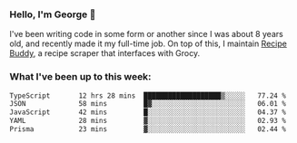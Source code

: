 ### Hello, I'm George 👋

I've been writing code in some form or another since I was about 8 years old, and recently made it my full-time job. On top of this, I maintain [Recipe Buddy](https://github.com/georgegebbett/recipe-buddy), a recipe scraper that interfaces with Grocy.  

<!--
**georgegebbett/georgegebbett** is a ✨ _special_ ✨ repository because its `README.md` (this file) appears on your GitHub profile.

Here are some ideas to get you started:

- 🔭 I’m currently working on ...
- 🌱 I’m currently learning ...
- 👯 I’m looking to collaborate on ...
- 🤔 I’m looking for help with ...
- 💬 Ask me about ...
- 📫 How to reach me: ...
- 😄 Pronouns: ...
- ⚡ Fun fact: ...
-->

### What I've been up to this week:
<!--START_SECTION:waka-->

```txt
TypeScript       12 hrs 28 mins  ███████████████████▒░░░░░   77.24 %
JSON             58 mins         █▓░░░░░░░░░░░░░░░░░░░░░░░   06.01 %
JavaScript       42 mins         █░░░░░░░░░░░░░░░░░░░░░░░░   04.37 %
YAML             28 mins         ▓░░░░░░░░░░░░░░░░░░░░░░░░   02.93 %
Prisma           23 mins         ▓░░░░░░░░░░░░░░░░░░░░░░░░   02.44 %
```

<!--END_SECTION:waka-->
